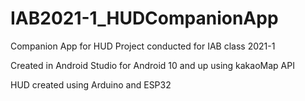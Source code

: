 # IAB2021-1_HUDCompanionApp
Companion App for HUD Project conducted for IAB class 2021-1

Created in Android Studio for Android 10 and up
using kakaoMap API

HUD created using Arduino and ESP32
